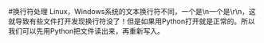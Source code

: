 #换行符处理
Linux，Windows系统的文本换行符不同，一个是\n一个是\r\n，这就导致有些文件打开发现换行符没了！但是如果用Python打开就是正常的。所以我们可以先用Python把文件读出来，再重新写入。
